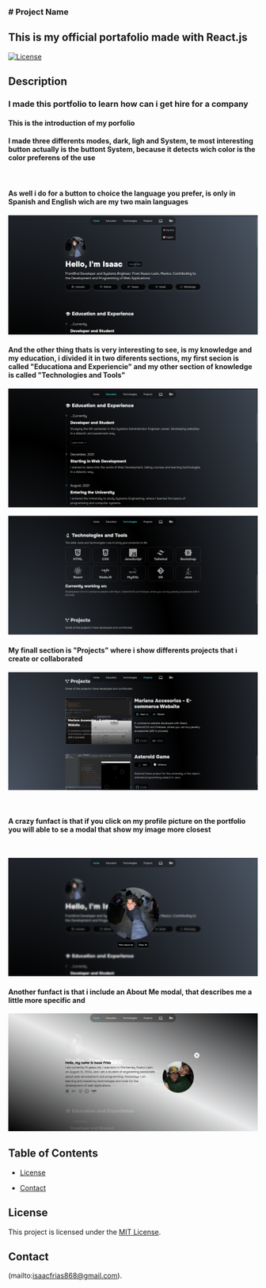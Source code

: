 <h3># Project Name</h3>
<h2>This is my official portafolio made with React.js </h2>

[![License](https://img.shields.io/badge/license-MIT-blue.svg)](LICENSE)

## Description

<h3>I made this portfolio to learn how can i get hire for a company</h3>

<h4>This is the introduction of my porfolio</h4>

<h4>I made three differents modes, dark, ligh and System, te most interesting button actually is the buttont System, because 
it detects wich color is the color preferens of the use</h4>
</br>

<h4>As well i do for a button to choice the language you prefer, is only in Spanish and English wich are my two main languages</h4>

![alt text](src/assets/ReadMeImages/image2.png)

<h4>And the other thing thats is very interesting to see, is my knowledge and my education, i divided it in two diferents sections, my first secion is called "Educationa and Experiencie" and my other section of knowledge is called "Technologies and Tools" </h4>

![alt text](src/assets/ReadMeImages/image-3.png)

![alt text](src/assets/ReadMeImages/image-4.png)


<h4>My finall section is "Projects" where i show differents projects that i create or collaborated</h4>

![alt text](src/assets/ReadMeImages/image-5.png)

<br>

<h4>A crazy funfact is that if you click on my profile picture on the portfolio you will able to se a modal that show my image more closest</h4>
<br>

![alt text](src/assets/ReadMeImages/image-6.png)
<br>

<h4>Another funfact is that i include an About Me modal, that describes me a little more specific and</h4>

![alt text](image.png)

## Table of Contents
- [License](#license)

- [Contact](#contact)


## License

This project is licensed under the [MIT License](LICENSE).

## Contact

(mailto:isaacfrias868@gmail.com).
